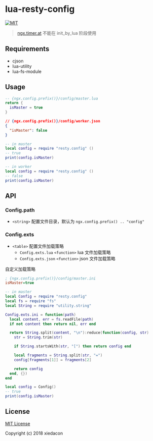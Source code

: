 # lua-resty-config

[![MIT](https://img.shields.io/badge/license-MIT-blue.svg)](https://git.souche-inc.com/xieda/lua-resty-config/blob/master/LICENSE)

> [ngx.timer.at](https://github.com/openresty/lua-nginx-module#ngxtimerat) 不能在 init_by_lua 阶段使用

## Requirements

* cjson
* lua-utility
* lua-fs-module

## Usage

```lua
-- {ngx.config.prefix()}/config/master.lua
return {
  isMaster = true
}
```

```json
// {ngx.config.prefix()}/config/worker.json
{
  "isMaster": false
}
```

```lua
-- in master
local config = require "resty.config" ()
-- true
print(config.isMaster)

-- in worker
local config = require "resty.config" ()
-- false
print(config.isMaster)
```

## API

### Config.path

* ``<string>`` 配置文件目录，默认为 ``ngx.config.prefix() .. "config"``

### Config.exts

* ``<table>`` 配置文件加载策略
  * ``Config.exts.lua`` ``<function>`` lua 文件加载策略
  * ``Config.exts.json`` ``<function>`` json 文件加载策略

自定义加载策略

```ini
; {ngx.config.prefix()}/config/master.ini
isMaster=true
```

```lua
-- in master
local Config = require "resty.config"
local fs = require "fs"
local String = require "utility.string"

Config.exts.ini = function(path)
  local content, err = fs.readFile(path)
  if not content then return nil, err end

  return String.split(content, "\n"):reduce(function(config, str)
    str = String.trim(str)

    if String.startsWith(str, "[") then return config end

    local fragments = String.split(str, "=")
    config[fragments[1]] = fragments[2]

    return config
  end, {})
end

local config = Config()
-- true
print(config.isMaster)
```

## License

[MIT License](https://git.souche-inc.com/xieda/lua-resty-config/blob/master/LICENSE)

Copyright (c) 2018 xiedacon
